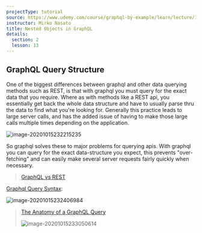 ```yaml
---
projectType: tutorial
source: https://www.udemy.com/course/graphql-by-example/learn/lecture/16580146#overview
instructor: Mirko Nasato
title: Nested Objects in GraphQL
details:
  section: 2
  lesson: 13
---
```




## GraphQL Query Structure

One of the biggest differences between graphql and other data querying methods such as REST, is that with graphql you must query for the exact data that you require. Where as with methods like a REST api, you essentially get back the whole data structure and have to usually parse thru the data to find what you're looking for. Generally this practice leads to large server calls, and has the added issue of having to make those large calls multiple times depending on the application. 

![image-20201015232215235](https://tva1.sinaimg.cn/large/007S8ZIlly1gjr0dlzcdjj30jd0bk0tj.jpg)

So graphql solves these to major problems for querying apis. With graphql you can query for the exact data-structure you expect, this prevents "over-fetching" and can easily make several server requests fairly quickly when necessary.

> [GraphQL vs REST](https://www.toptal.com/api-development/graphql-vs-rest-tutorial)



<u>Graphql Query Syntax</u>:

![image-20201015232406984](https://tva1.sinaimg.cn/large/007S8ZIlly1gjr0fj4xwbj30m80bct9q.jpg)



> [The Anatomy of a GraphQL Query](https://www.apollographql.com/blog/the-anatomy-of-a-graphql-query-6dffa9e9e747/)
>
> ![image-20201015233050614](https://tva1.sinaimg.cn/large/007S8ZIlly1gjr0mjobz0j30sg0ak0ty.jpg)



